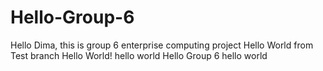# Hello-Group-6
Hello Dima, this is group 6 enterprise computing project
Hello World from Test branch
Hello World!
hello world
Hello Group 6
hello world
